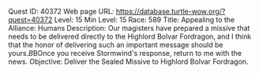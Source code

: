 Quest ID: 40372
Web page URL: https://database.turtle-wow.org/?quest=40372
Level: 15
Min Level: 15
Race: 589
Title: Appealing to the Alliance: Humans
Description: Our magisters have prepared a missive that needs to be delivered directly to the Highlord Bolvar Fordragon, and I think that the honor of delivering such an important message should be yours.$B$BOnce you receive Stormwind's response, return to me with the news.
Objective: Deliver the Sealed Missive to Highlord Bolvar Fordragon.
